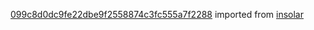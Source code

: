[099c8d0dc9fe22dbe9f2558874c3fc555a7f2288](https://github.com/insolar/insolar/commit/099c8d0dc9fe22dbe9f2558874c3fc555a7f2288) imported from [insolar](https://github.com/insolar/insolar)
